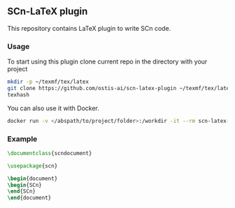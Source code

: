 ## SCn-LaTeX plugin

This repository contains LaTeX plugin to write SCn code.

### Usage

To start using this plugin clone current repo in the directory with your project

```sh
mkdir -p ~/texmf/tex/latex
git clone https://github.com/ostis-ai/scn-latex-plugin ~/texmf/tex/latex
texhash
```

You can also use it with Docker.

```sh
docker run -v </abspath/to/project/folder>:/workdir -it --rm scn-latex-plugin <main *.tex file>
```

### Example

```tex
\documentclass{scndocument}

\usepackage{scn}

\begin{document}
\begin{SCn}
\end{SCn}	
\end{document}
```
